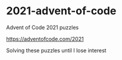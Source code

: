 # 2021-advent-of-code
Advent of Code 2021 puzzles

https://adventofcode.com/2021

Solving these puzzles until I lose interest
